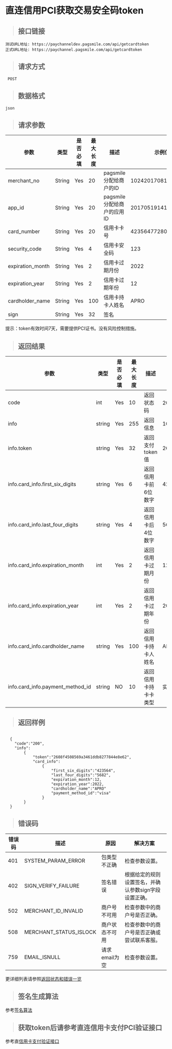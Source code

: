 # 直连信用PCI获取交易安全码token

>## 接口链接

    测试URL地址: https://paychanneldev.pagsmile.com/api/getcardtoken
    正式URL地址: https://paychannel.pagsmile.com/api/getcardtoken
    
>## 请求方式

     POST

>## 数据格式   
  
    json    

>## 请求参数

参数 | 类型 | 是否必填 | 最大长度 | 描述 | 示例值
---  | ---  | ---      | ---      | ---  | ---
merchant_no | String | Yes | 20 | pagsmile分配给商户的ID | 1024201708140012289
app_id | String | Yes | 20 | pagsmile分配给商户的应用ID | 2017051914172236111
card_number | String | Yes | 20 | 信用卡卡号 | 4235647728025682
security_code | String | Yes | 4 | 信用卡安全码 | 123
expiration_month | String | Yes | 2 | 信用卡过期月份 | 2022
expiration_year | String | Yes | 2 | 信用卡过期年份 | 12
cardholder_name | String | Yes | 100 | 信用卡持卡人姓名| APRO
sign | String | Yes | 32 | 签名 | 

提示：token有效时间7天，需要提供PCI证书。没有风险控制措施。

>## 返回结果

参数 | 类型 | 是否必填 | 最大长度 | 描述 | 示例值
---  | ---  | ---      | ---      | ---  | ---
code | int | Yes | 10 | 返回状态码 |  200成功
info | string | Yes | 255 | 返回信息 |  102.39
info.token | string | Yes | 32 | 返回支付token值    | 2608f4508569a3461ddb8277844e8e62
info.card_info.first_six_digits | string | Yes | 6 | 返回信用卡前6位数字    | 423564
info.card_info.last_four_digits | string | Yes | 4 | 返回信用卡后4位数字  | 5682
info.card_info.expiration_month | int | Yes | 2 | 返回信用卡过期月份    | 12
info.card_info.expiration_year | int | Yes | 2 | 返回信用卡过期年份    | 2022
info.card_info.cardholder_name | string | Yes | 100 | 返回信用卡持卡人姓名    | APRO
info.card_info.payment_method_id | string | NO | 10 | 返回信用卡持卡卡类型   | 实际卡为准

>## 返回样例

```
  
  {
    "code":"200",
    "info":
        {
            "token":"2608f4508569a3461ddb8277844e8e62",
            "card_info":
                {
                    "first_six_digits":"423564",
                    "last_four_digits":"5682",
                    "expiration_month":12,
                    "expiration_year":2022,
                    "cardholder_name":"APRO"
                    "payment_method_id":"visa"
                }
        }
  }

``` 


>## 错误码

错误码 | 描述 | 原因 | 解决方案
---  | ---  | ---  | ---
401 | SYSTEM_PARAM_ERROR | 包类型不正确 | 检查参数设置。
402 | SIGN_VERIFY_FAILURE | 签名错误 | 根据给定的规则设置签名，并确认参数sign字段设置正确。
502 | MERCHANT_ID_INVALID | 商户号不可用 | 检查参数中的商户号是否正确。
508 | MERCHANT_STATUS_ISLOCK | 商户状态不可用 | 检查参数中的商户号是否正确或尝试联系客服。
759 | EMAIL_ISNULL | 请求email为空 | 检查参数设置。

更详细列表请参照[返回状态和错误一览](ReturnResult)

>## 签名生成算法  

参考[签名算法](DriectSign)

>## 获取token后请参考直连信用卡支付PCI验证接口

参考直[信用卡支付验证接口](DriectPCICreditCard)
